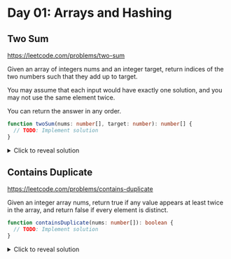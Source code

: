 # Day 01: Arrays and Hashing

## Two Sum

https://leetcode.com/problems/two-sum

Given an array of integers nums and an integer target, return indices of the two numbers such that they add up to target.

You may assume that each input would have exactly one solution, and you may not use the same element twice.

You can return the answer in any order.

```ts
function twoSum(nums: number[], target: number): number[] {
  // TODO: Implement solution
}
```

<details> <summary>Click to reveal solution</summary>

```ts
function twoSum(nums: number[], target: number): number[] {
  const map = new Map<number, number>();
  for (let i = 0; i < nums.length; i++) {
    const complement = target - nums[i];
    if (map.has(complement)) {
      return [map.get(complement)!, i];
    }
    map.set(nums[i], i);
  }
  return [];
}
```

</details>

## Contains Duplicate

https://leetcode.com/problems/contains-duplicate

Given an integer array nums, return true if any value appears at least twice in the array, and return false if every element is distinct.

```ts
function containsDuplicate(nums: number[]): boolean {
  // TODO: Implement solution
}
```

<details> <summary>Click to reveal solution</summary>

```ts
function containsDuplicate(nums: number[]): boolean {
  const set = new Set<number>();
  for (const num of nums) {
    if (set.has(num)) {
      return true;
    }
    set.add(num);
  }
  return false;
}
```

</details>

